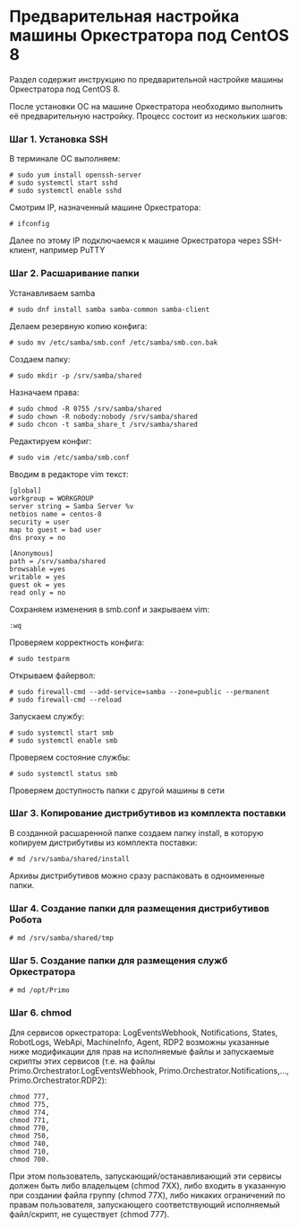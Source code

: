 # Предварительная настройка машины Оркестратора под CentOS 8
Раздел содержит инструкцию по предварительной настройке машины Оркестратора под CentOS 8.

После установки ОС на машине Оркестратора необходимо выполнить её предварительную настройку. Процесс состоит из нескольких шагов:

### Шаг 1. Установка SSH

В терминале ОС выполняем:
```
# sudo yum install openssh-server
# sudo systemctl start sshd
# sudo systemctl enable sshd
```
Смотрим IP, назначенный машине Оркестратора:
```
# ifconfig
```
Далее по этому IP подключаемся к машине Оркестратора через SSH-клиент, например PuTTY

### Шаг 2. Расшаривание папки

Устанавливаем samba
```
# sudo dnf install samba samba-common samba-client
```
Делаем резервную копию конфига:
```
# sudo mv /etc/samba/smb.conf /etc/samba/smb.con.bak
```
Создаем папку:
```
# sudo mkdir -p /srv/samba/shared
```
Назначаем права:
```
# sudo chmod -R 0755 /srv/samba/shared
# sudo chown -R nobody:nobody /srv/samba/shared
# sudo chcon -t samba_share_t /srv/samba/shared
```
Редактируем конфиг:
```
# sudo vim /etc/samba/smb.conf
```
Вводим в редакторе vim текст:
```
[global]
workgroup = WORKGROUP
server string = Samba Server %v
netbios name = centos-8
security = user
map to guest = bad user
dns proxy = no

[Anonymous]
path = /srv/samba/shared
browsable =yes
writable = yes
guest ok = yes
read only = no
```
Сохраняем изменения в smb.conf и закрываем vim:
```
:wq
```
Проверяем корректность конфига:
```
# sudo testparm
```
Открываем файервол:
```
# sudo firewall-cmd --add-service=samba --zone=public --permanent
# sudo firewall-cmd --reload
```
Запускаем службу:
```
# sudo systemctl start smb
# sudo systemctl enable smb
```
Проверяем состояние службы:
```
# sudo systemctl status smb
```
Проверяем доступность папки с другой машины в сети

### Шаг 3. Копирование дистрибутивов из комплекта поставки
В созданной расшаренной папке создаем папку install, в которую копируем дистрибутивы из комплекта поставки:
```
# md /srv/samba/shared/install
```
Архивы дистрибутивов можно сразу распаковать в одноименные папки.

### Шаг 4. Создание папки для размещения дистрибутивов Робота
```
# md /srv/samba/shared/tmp
```

### Шаг 5. Создание папки для размещения служб Оркестратора
```
# md /opt/Primo
```

### Шаг 6. chmod
Для сервисов оркестратора: LogEventsWebhook, Notifications, States, RobotLogs, WebApi, MachineInfo, Agent, RDP2 возможны указанные ниже модификации для прав на исполняемые файлы и запускаемые скрипты этих сервисов (т.е. на файлы Primo.Orchestrator.LogEventsWebhook, Primo.Orchestrator.Notifications,..., Primo.Orchestrator.RDP2): 
```
chmod 777,
chmod 775,
chmod 774,
chmod 771, 
chmod 770, 
chmod 750, 
chmod 740, 
chmod 710, 
chmod 700. 
```
При этом пользователь, запускающий/останавливающий эти сервисы должен быть либо владельцем (chmod 7XX), либо входить в указанную при создании файла группу (chmod 77X), либо никаких ограничений по правам пользователя, запускающего соответствующий исполняемый файл/скрипт, не существует (chmod 777).
